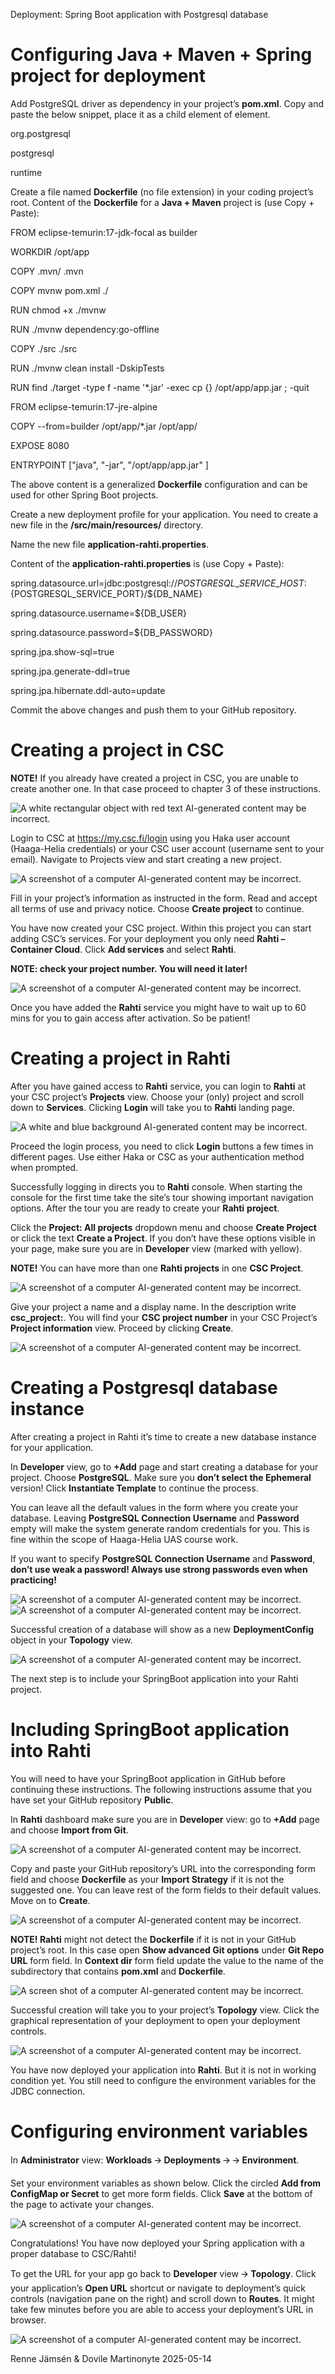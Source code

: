 Deployment: Spring Boot application with Postgresql database

# Configuring Java + Maven + Spring project for deployment

Add PostgreSQL driver as dependency in your project’s **pom.xml**. Copy and paste the below snippet, place it as a child element of **<dependencies>** element.

<dependency>

<groupId>org.postgresql</groupId>

<artifactId>postgresql</artifactId>

<scope>runtime</scope>

</dependency>

Create a file named **Dockerfile** (no file extension) in your coding project’s root. Content of the **Dockerfile** for a **Java + Maven** project is (use Copy + Paste):

FROM eclipse-temurin:17-jdk-focal as builder

WORKDIR /opt/app

COPY .mvn/ .mvn

COPY mvnw pom.xml ./

RUN chmod +x ./mvnw

RUN ./mvnw dependency:go-offline

COPY ./src ./src

RUN ./mvnw clean install -DskipTests

RUN find ./target -type f -name '\*.jar' -exec cp {} /opt/app/app.jar \; -quit

FROM eclipse-temurin:17-jre-alpine

COPY --from=builder /opt/app/\*.jar /opt/app/

EXPOSE 8080

ENTRYPOINT ["java", "-jar", "/opt/app/app.jar" ]

The above content is a generalized **Dockerfile** configuration and can be used for other Spring Boot projects.

Create a new deployment profile for your application. You need to create a new file in the
**<your app>/src/main/resources/** directory.

Name the new file **application-rahti.properties**.

Content of the **application-rahti.properties** is (use Copy + Paste):

spring.datasource.url=jdbc:postgresql://${POSTGRESQL\_SERVICE\_HOST}:${POSTGRESQL\_SERVICE\_PORT}/${DB\_NAME}

spring.datasource.username=${DB\_USER}

spring.datasource.password=${DB\_PASSWORD}

spring.jpa.show-sql=true

spring.jpa.generate-ddl=true

spring.jpa.hibernate.ddl-auto=update

Commit the above changes and push them to your GitHub repository.

# Creating a project in CSC

**NOTE!** If you already have created a project in CSC, you are unable to create another one. In that case proceed to chapter 3 of these instructions.

![A white rectangular object with red text  AI-generated content may be incorrect.](data:image/png;base64...)

Login to CSC at <https://my.csc.fi/login> using you Haka user account (Haaga-Helia credentials) or your CSC user account (username sent to your email). Navigate to Projects view and start creating a new project.

![A screenshot of a computer  AI-generated content may be incorrect.](data:image/png;base64...)

Fill in your project’s information as instructed in the form. Read and accept all terms of use and privacy notice. Choose **Create project** to continue.

You have now created your CSC project. Within this project you can start adding CSC’s services. For your deployment you only need **Rahti – Container Cloud**. Click **Add services** and select **Rahti**.

**NOTE: check your project number. You will need it later!**

![A screenshot of a computer  AI-generated content may be incorrect.](data:image/png;base64...)

Once you have added the **Rahti** service you might have to wait up to 60 mins for you to gain access after activation. So be patient!

# Creating a project in Rahti

After you have gained access to **Rahti** service, you can login to **Rahti** at your CSC project’s **Projects** view. Choose your (only) project and scroll down to **Services**. Clicking **Login** will take you to **Rahti** landing page.

![A white and blue background  AI-generated content may be incorrect.](data:image/png;base64...)

Proceed the login process, you need to click **Login** buttons a few times in different pages. Use either Haka or CSC as your authentication method when prompted.

Successfully logging in directs you to **Rahti** console. When starting the console for the first time take the site’s tour showing important navigation options. After the tour you are ready to create your **Rahti** **project**.

Click the **Project: All projects** dropdown menu and choose **Create Project** or click the text **Create a Project**. If you don’t have these options visible in your page, make sure you are in **Developer** view (marked with yellow).

**NOTE!** You can have more than one **Rahti projects** in one **CSC Project**.

![A screenshot of a computer  AI-generated content may be incorrect.](data:image/png;base64...)

Give your project a name and a display name. In the description write **csc\_project:<your CSC project number>**. You will find your **CSC project number** in your CSC Project’s **Project information** view. Proceed by clicking **Create**.

![A screenshot of a computer  AI-generated content may be incorrect.](data:image/png;base64...)

# Creating a Postgresql database instance

After creating a project in Rahti it’s time to create a new database instance for your application.

In **Developer** view, go to **+Add** page and start creating a database for your project. Choose **PostgreSQL**. Make sure you **don’t select the Ephemeral** version! Click **Instantiate Template** to continue the process.

You can leave all the default values in the form where you create your database. Leaving **PostgreSQL Connection Username** and **Password** empty will make the system generate random credentials for you. This is fine within the scope of Haaga-Helia UAS course work.

If you want to specify **PostgreSQL Connection Username** and **Password**, **don’t use weak a password! Always use strong passwords even when practicing!**

![A screenshot of a computer  AI-generated content may be incorrect.](data:image/png;base64...) ![A screenshot of a computer  AI-generated content may be incorrect.](data:image/png;base64...)

Successful creation of a database will show as a new **DeploymentConfig** object in your **Topology** view.

![A screenshot of a computer  AI-generated content may be incorrect.](data:image/png;base64...)

The next step is to include your SpringBoot application into your Rahti project.

# Including SpringBoot application into Rahti

You will need to have your SpringBoot application in GitHub before continuing these instructions. The following instructions assume that you have set your GitHub repository **Public**.

In **Rahti** dashboard make sure you are in **Developer** view: go to **+Add** page and choose **Import from Git**.

![A screenshot of a computer  AI-generated content may be incorrect.](data:image/png;base64...)

Copy and paste your GitHub repository’s URL into the corresponding form field and choose **Dockerfile** as your **Import Strategy** if it is not the suggested one. You can leave rest of the form fields to their default values. Move on to **Create**.

![A screenshot of a computer  AI-generated content may be incorrect.](data:image/png;base64...)

**NOTE! Rahti** might not detect the **Dockerfile** if it is not in your GitHub project’s root. In this case open **Show advanced Git options** under **Git Repo URL** form field. In **Context dir** form field update the value to the name of the subdirectory that contains **pom.xml** and **Dockerfile**.

![A screen shot of a computer  AI-generated content may be incorrect.](data:image/png;base64...)

Successful creation will take you to your project’s **Topology** view. Click the graphical representation of your deployment to open your deployment controls.

![A screenshot of a computer  AI-generated content may be incorrect.](data:image/png;base64...)

You have now deployed your application into **Rahti**. But it is not in working condition yet. You still need to configure the environment variables for the JDBC connection.

# Configuring environment variables

In **Administrator** view: **Workloads** 🡪 **Deployments** 🡪 **<your deployment>** 🡪 **Environment**.

Set your environment variables as shown below. Click the circled **Add from ConfigMap or Secret** to get more form fields. Click **Save** at the bottom of the page to activate your changes.

![A screenshot of a computer  AI-generated content may be incorrect.](data:image/png;base64...)

Congratulations! You have now deployed your Spring application with a proper database to CSC/Rahti!

To get the URL for your app go back to **Developer** view 🡪 **Topology**. Click your application’s **Open URL** shortcut or navigate to deployment’s quick controls (navigation pane on the right) and scroll down to **Routes**. It might take few minutes before you are able to access your deployment’s URL in browser.

![A screenshot of a computer  AI-generated content may be incorrect.](data:image/png;base64...)

Renne Jämsén & Dovile Martinonyte 2025-05-14
